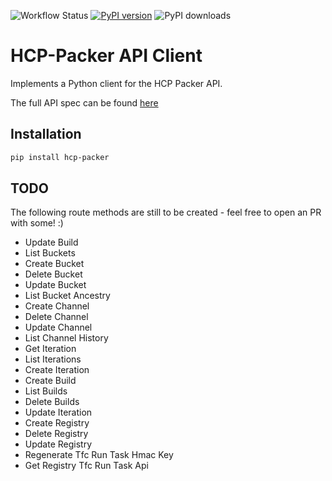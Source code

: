 ![Workflow Status](https://github.com/KBA-IT/hcp-packer/actions/workflows/build_and_deploy.yml/badge.svg?branch=develop)
[![PyPI version](https://badge.fury.io/py/HCP-Packer.svg)](https://badge.fury.io/py/HCP-Packer)
![PyPI downloads](https://img.shields.io/pypi/dm/hcp-packer)

# HCP-Packer API Client

Implements a Python client for the HCP Packer API.


The full API spec can be found [here](https://developer.hashicorp.com/hcp/api-docs/packer)
## Installation

```bash
pip install hcp-packer
```

## TODO
The following route methods are still to be created - feel free to open an PR with some! :)

* Update Build
* List Buckets
* Create Bucket
* Delete Bucket
* Update Bucket
* List Bucket Ancestry
* Create Channel
* Delete Channel
* Update Channel
* List Channel History
* Get Iteration
* List Iterations
* Create Iteration
* Create Build
* List Builds
* Delete Builds
* Update Iteration
* Create Registry
* Delete Registry
* Update Registry
* Regenerate Tfc Run Task Hmac Key
* Get Registry Tfc Run Task Api
